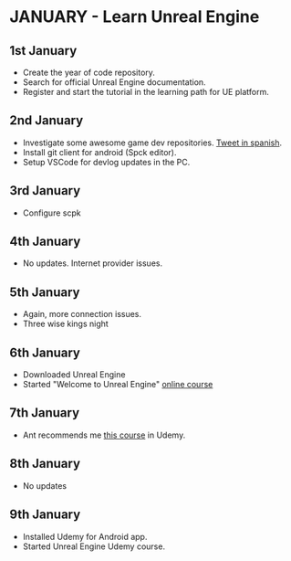 # JANUARY - Learn Unreal Engine

## 1st January

- Create the year of code repository.
- Search for official Unreal Engine documentation.
- Register and start the tutorial in the learning path for UE platform.

## 2nd January

- Investigate some awesome game dev repositories. [Tweet in spanish](https://twitter.com/adrianensisDev/status/1477683945139548162?t=GVFv37yMv_jbQWVa7sbhOw&s=08).
- Install git client for android (Spck editor).
- Setup VSCode for devlog updates in the PC.


## 3rd January

- Configure scpk


## 4th January

- No updates. Internet provider issues.

## 5th January

- Again, more connection issues.
- Three wise kings night

## 6th January

- Downloaded Unreal Engine
- Started "Welcome to Unreal Engine" [online course](https://learn.unrealengine.com/home/LearningPath/119021?r=False&ts=637770584905551165)

## 7th January

- Ant recommends me [this course](https://www.udemy.com/course/desarrollo-de-juegos-con-unreal-engine-4-de-0-a-profesional/) in Udemy.


## 8th January

- No updates


## 9th January

- Installed Udemy for Android app.
- Started Unreal Engine Udemy course.
